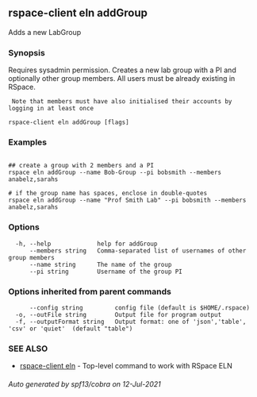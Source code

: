 ## rspace-client eln addGroup

Adds a new LabGroup

### Synopsis

Requires sysadmin permission. Creates a new lab group with a PI and 
	 optionally other group members. All users must be already existing in RSpace.

	 Note that members must have also initialised their accounts by logging in at least once
	

```
rspace-client eln addGroup [flags]
```

### Examples

```
 
## create a group with 2 members and a PI
rspace eln addGroup --name Bob-Group --pi bobsmith --members anabelz,sarahs

# if the group name has spaces, enclose in double-quotes
rspace eln addGroup --name "Prof Smith Lab" --pi bobsmith --members anabelz,sarahs

```

### Options

```
  -h, --help             help for addGroup
      --members string   Comma-separated list of usernames of other group members
      --name string      The name of the group
      --pi string        Username of the group PI
```

### Options inherited from parent commands

```
      --config string         config file (default is $HOME/.rspace)
  -o, --outFile string        Output file for program output
  -f, --outputFormat string   Output format: one of 'json','table', 'csv' or 'quiet'  (default "table")
```

### SEE ALSO

* [rspace-client eln](rspace-client_eln.md)	 - Top-level command to work with RSpace ELN

###### Auto generated by spf13/cobra on 12-Jul-2021
